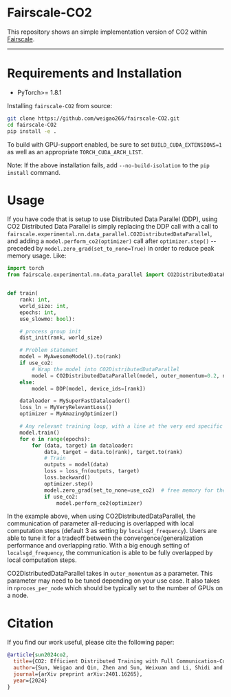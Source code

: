 # Fairscale-CO2

This repository shows an simple implementation version of CO2 within [Fairscale](https://github.com/facebookresearch/fairscale).

--------------------------------------------------------------------------------

# Requirements and Installation

* PyTorch>= 1.8.1


Installing `fairscale-CO2` from source:

``` bash
git clone https://github.com/weigao266/fairscale-CO2.git
cd fairscale-CO2
pip install -e .
```

To build with GPU-support enabled, be sure to set ``BUILD_CUDA_EXTENSIONS=1``
as well as an appropriate ``TORCH_CUDA_ARCH_LIST``.

Note: If the above installation fails, add ``--no-build-isolation`` to the ``pip install`` command.


# Usage
If you have code that is setup to use Distributed Data Parallel (DDP), using CO2 Distributed Data Parallel
is simply replacing the DDP call with a call to
``fairscale.experimental.nn.data_parallel.CO2DistributedDataParallel``, and adding a
``model.perform_co2(optimizer)`` call after ``optimizer.step()`` -- preceded by
``model.zero_grad(set_to_none=True)`` in order to reduce peak memory usage. Like:


``` python
import torch
from fairscale.experimental.nn.data_parallel import CO2DistributedDataParallel


def train(
    rank: int,
    world_size: int,
    epochs: int,
    use_slowmo: bool):

    # process group init
    dist_init(rank, world_size)

    # Problem statement
    model = MyAwesomeModel().to(rank)
    if use_co2:
        # Wrap the model into CO2DistributedDataParallel
        model = CO2DistributedDataParallel(model, outer_momentum=0.2, nprocs_per_node=8)
    else:
        model = DDP(model, device_ids=[rank])

    dataloader = MySuperFastDataloader()
    loss_ln = MyVeryRelevantLoss()
    optimizer = MyAmazingOptimizer()

    # Any relevant training loop, with a line at the very end specific to CO2DistributedDataParallel, e.g.:
    model.train()
    for e in range(epochs):
        for (data, target) in dataloader:
            data, target = data.to(rank), target.to(rank)
            # Train
            outputs = model(data)
            loss = loss_fn(outputs, target)
            loss.backward()
            optimizer.step()
            model.zero_grad(set_to_none=use_co2)  # free memory for the perform_co2() call below
            if use_co2:
                model.perform_co2(optimizer)
```

In the example above, when using CO2DistributedDataParallel, the communication of parameter all-reducing is overlapped with local computation steps (default 3 as setting by ``localsgd_frequency``). Users are able to tune it for a tradeoff between the convergence/generalization performance and overlapping ratio. With a big enough setting of ``localsgd_frequency``, the communication is able to be fully overlapped by local computation steps.

CO2DistributedDataParallel takes in ``outer_momentum`` as a parameter. This parameter may need to be tuned
depending on your use case. It also takes in ``nproces_per_node`` which should be typically set
to the number of GPUs on a node.

# Citation
If you find our work useful, please cite the following paper:

``` bibtex
@article{sun2024co2,
  title={CO2: Efficient Distributed Training with Full Communication-Computation Overlap},
  author={Sun, Weigao and Qin, Zhen and Sun, Weixuan and Li, Shidi and Li, Dong and Shen, Xuyang and Qiao, Yu and Zhong, Yiran},
  journal={arXiv preprint arXiv:2401.16265},
  year={2024}
}
```

